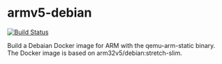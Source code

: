# armv5-debian

[![Build Status](https://travis-ci.org/mpadilla2/armv5te-debian.svg?branch=master)](https://travis-ci.org/mpadilla2/armv5te-debian)

Build a Debaian Docker image for ARM with the qemu-arm-static binary. The Docker image is based on arm32v5/debian:stretch-slim.
